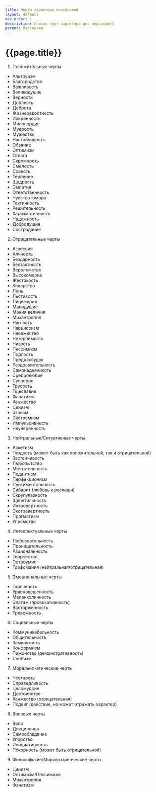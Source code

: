 ```yaml
---
title: Черты характера персонажей
layout: default
nav_order: 1
description: Список черт характера для персонажей
parent: Персонажи
---
```


# {{page.title}}

1. Положительные черты
- Альтруизм
- Благородство
- Вежливость
- Великодушие
- Верность
- Доблесть
- Доброта
- Жизнерадостность
- Искренность
- Милосердие
- Мудрость
- Мужество
- Настойчивость
- Обаяние
- Оптимизм
- Отвага
- Скромность
- Смелость
- Совесть
- Терпение
- Щедрость
- Эмпатия
- Ответственность
- Чувство юмора
- Тактичность
- Решительность
- Харизматичность
- Надежность
- Добродушие
- Сострадание

2. Отрицательные черты
- Агрессия
- Алчность
- Бездарность
- Бестактность
- Вероломство
- Высокомерие
- Жестокость
- Коварство
- Лень
- Льстивость
- Лицемерие
- Малодушие
- Мания величия
- Мизантропия
- Наглость
- Нарциссизм
- Невежество
- Нетерпимость
- Низость
- Пессимизм
- Подлость
- Предрассудок
- Раздражительность
- Самонадеянность
- Сребролюбие
- Суеверие
- Трусость
- Тщеславие
- Фанатизм
- Ханжество
- Цинизм
- Эгоизм
- Экстремизм
- Импульсивность
- Неуверенность

3. Нейтральные/Ситуативные черты
- Аскетизм
- Гордость (может быть как положительной, так и отрицательной)
- Застенчивость
- Любопытство
- Мечтательность
- Педантизм
- Перфекционизм
- Сентиментальность
- Сибарит (любовь к роскоши)
- Скрупулезность
- Щепетильность
- Интровертность
- Экстравертность
- Прагматизм
- Упрямство

4. Интеллектуальные черты
- Любознательность
- Проницательность
- Рациональность
- Творчество
- Остроумие
- Графомания (нейтральная/отрицательная)

5. Эмоциональные черты
- Горячность
- Уравновешенность
- Меланхоличность
- Эпатаж (провокативность)
- Восторженность
- Тревожность

6. Социальные черты
- Коммуникабельность
- Общительность
- Замкнутость
- Конформизм
- Пижонство (демонстративность)
- Снобизм

7. Морально-этические черты
- Честность
- Справедливость
- Целомудрие
- Достоинство
- Ханжество (отрицательная)
- Подвиг (действие, но может отражать характер)

8. Волевые черты
- Воля
- Дисциплина
- Самообладание
- Упорство
- Инициативность
- Покорность (может быть отрицательной)

9. Философские/Мировоззренческие черты
- Цинизм
- Оптимизм/Пессимизм
- Мизантропия
- Фанатизм